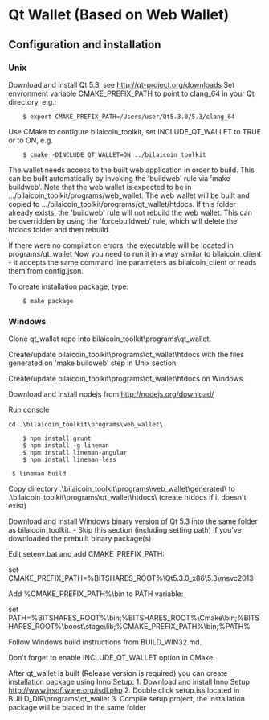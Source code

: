 # Qt Wallet (Based on Web Wallet)

## Configuration and installation

### Unix

Download and install Qt 5.3, see http://qt-project.org/downloads
Set envronment variable CMAKE_PREFIX_PATH to point to clang_64 in your Qt directory, e.g.:
```
    $ export CMAKE_PREFIX_PATH=/Users/user/Qt5.3.0/5.3/clang_64
```    

Use CMake to configure bilaicoin_toolkit, set INCLUDE_QT_WALLET to TRUE or to ON, e.g.
```
    $ cmake -DINCLUDE_QT_WALLET=ON ../bilaicoin_toolkit
```

The wallet needs access to the built web application in order to build. This can be built automatically by invoking the 'buildweb' rule via 'make buildweb'.
Note that the web wallet is expected to be in .../bilaicoin_toolkit/programs/web_wallet. The web wallet will be built and copied to
.../bilaicoin_toolkit/programs/qt_wallet/htdocs. If this folder already exists, the 'buildweb' rule will not rebuild the web wallet. This can be overridden
by using the 'forcebuildweb' rule, which will delete the htdocs folder and then rebuild.

If there were no compilation errors, the executable will be located in programs/qt_wallet
Now you need to run it in a way similar to bilaicoin_client - it accepts the same command line parameters as bilaicoin_client or reads them from config.json.

To create installation package, type:
```
    $ make package
```

### Windows

Clone qt_wallet repo into bilaicoin_toolkit\programs\qt_wallet.

Create/update bilaicoin_toolkit\programs\qt_wallet\htdocs with the files generated on 'make buildweb' step in Unix section.

Create/update bilaicoin_toolkit\programs\qt_wallet\htdocs on Windows.

Download and install nodejs from http://nodejs.org/download/

Run console

```
cd .\bilaicoin_toolkit\programs\web_wallet\
```
```
    $ npm install grunt
    $ npm install -g lineman
    $ npm install lineman-angular
    $ npm install lineman-less
```

```
 $ lineman build
```
Copy directory .\bilaicoin_toolkit\programs\web_wallet\generated\ to .\bilaicoin_toolkit\programs\qt_wallet\htdocs\ (create htdocs if it doesn't exist)

Download and install Windows binary version of Qt 5.3 into the same folder as bilaicoin_toolkit. - Skip this section (including setting path) if you've downloaded the prebuilt binary package(s)

Edit setenv.bat and add CMAKE_PREFIX_PATH:

set CMAKE_PREFIX_PATH=%BITSHARES_ROOT%\Qt5.3.0_x86\5.3\msvc2013


Add %CMAKE_PREFIX_PATH%\bin to PATH variable:

set PATH=%BITSHARES_ROOT%\bin;%BITSHARES_ROOT%\Cmake\bin;%BITSHARES_ROOT%\boost\stage\lib;%CMAKE_PREFIX_PATH%\bin;%PATH%


Follow Windows build instructions from BUILD_WIN32.md.

Don't forget to enable INCLUDE_QT_WALLET option in CMake.


After qt_wallet is built (Release version is required) you can create installation package using Inno Setup: 
    1. Download and install Inno Setup http://www.jrsoftware.org/isdl.php
    2. Double click setup.iss located in BUILD_DIR\programs\qt_wallet
    3. Compile setup project, the installation package will be placed in the same folder
